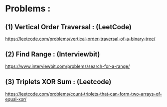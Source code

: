 # Problems :

## (1) Vertical Order Traversal : (LeetCode)

https://leetcode.com/problems/vertical-order-traversal-of-a-binary-tree/

## (2) Find Range : (Interviewbit)

https://www.interviewbit.com/problems/search-for-a-range/

## (3) Triplets XOR Sum : (Leetcode)

https://leetcode.com/problems/count-triplets-that-can-form-two-arrays-of-equal-xor/